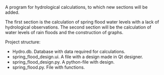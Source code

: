 A program for hydrological calculations, to which new sections will be added.

The first section is the calculation of spring flood water levels with a lack of hydrological observations.
The second section will be the calculation of water levels of rain floods and the construction of graphs.

Project structure:
- Hydro.db. Database with data required for calculations.
- spring_flood_design.ui. A file with a design made in Qt designer.
- spring_flood_design.py. A python-file with design.
- spring_flood.py. File with functions.
